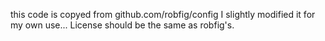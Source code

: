 this code is copyed from github.com/robfig/config
I slightly modified it for my own use... License should be the same as robfig's.

